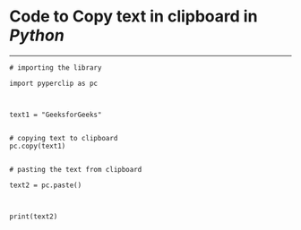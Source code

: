 # Code to Copy text in clipboard in *Python*
___
```
# importing the library 

import pyperclip as pc 

  

text1 = "GeeksforGeeks"

  
# copying text to clipboard 
pc.copy(text1) 

  
# pasting the text from clipboard 

text2 = pc.paste() 

  

print(text2)
```